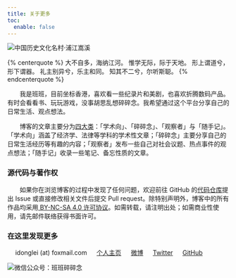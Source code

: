 ```yaml
---
title: 关于更多
toc:
  enable: false
---
```


![中国历史文化名村·浦江嵩溪](https://website-1256060851.cos.ap-hongkong.myqcloud.com/pages/about/songxi.jpg!600x)

{% centerquote %}
大不自多，海纳江河。
惟学无际，际于天地。
形上谓道兮，形下谓器。
礼主别异兮，乐主和同。
知其不二兮，尔听斯聪。
{% endcenterquote %}

　　我是班班，目前坐标香港，喜欢看一些纪录片和美剧，也喜欢折腾数码产品。有时会看看书、玩玩游戏，没事胡思乱想碎碎念。我希望通过这个平台分享自己的日常生活、观点想法。

　　博客的文章主要分为[四大类](/overview/)：「学术向」、「碎碎念」、「观察者」与「随手记」。「学术向」涵盖了经济学、法律等学科的学术性文章；「碎碎念」主要分享自己的日常生活经历等有趣的内容；「观察者」发布一些自己对社会议题、热点事件的观点想法；「随手记」收录一些笔记、备忘性质的文章。

### 源代码与著作权

　　如果你在浏览博客的过程中发现了任何问题，欢迎前往 GitHub 的[代码仓库](https://github.com/lei2rock/blog)提出 Issue 或直接修改相关文件后提交 Pull request。除特别声明外，博客中的所有作品均采用[<i class="fab fa-creative-commons"></i> BY-NC-SA 4.0 许可协议](https://creativecommons.org/licenses/by-nc-sa/4.0/deed.zh)。如需转载，请注明出处；如需商业性使用，请先邮件联络获得书面许可。

### 在这里发现更多

　<i class="fas fa-fw fa-envelope"></i> idonglei (at) foxmail.com
　<i class="fas fa-fw fa-globe"></i> [个人主页](https://dlzhang.com)
　<i class="fab fa-fw fa-weibo"></i> [微博](https://weibo.com/7216640993)
　<i class="fab fa-fw fa-twitter"></i> [Twitter](https://twitter.com/lei2rock)
　<i class="fab fa-fw fa-github"></i> [GitHub](https://github.com/lei2rock)

![微信公众号：班班碎碎念](https://website-1256060851.cos.ap-hongkong.myqcloud.com/qrcode/wechat-channel.jpg!150x)
